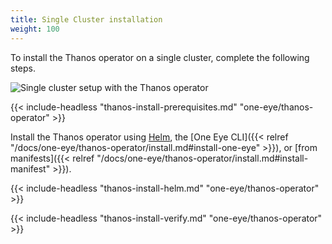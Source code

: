 ```yaml
---
title: Single Cluster installation
weight: 100
---
```


To install the Thanos operator on a single cluster, complete the following steps.

![Single cluster setup with the Thanos operator](../../img/thanos-single-cluster2.png)

{{< include-headless "thanos-install-prerequisites.md" "one-eye/thanos-operator" >}}

Install the Thanos operator using [Helm](#install-helm), the [One Eye CLI]({{< relref "/docs/one-eye/thanos-operator/install.md#install-one-eye" >}}), or [from manifests]({{< relref "/docs/one-eye/thanos-operator/install.md#install-manifest" >}}).

{{< include-headless "thanos-install-helm.md" "one-eye/thanos-operator" >}}

{{< include-headless "thanos-install-verify.md" "one-eye/thanos-operator" >}}

